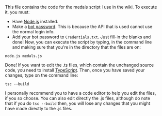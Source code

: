 This file contains the code for the medals script I use in the wiki. To execute it, you must:
* Have [Node.js](https://nodejs.org/pt-br/download/) installed.
* Make a [bot password](http://tamingio.fandom.com/wiki/Special:BotPasswords). This is because the API that is used cannot use the normal login info.
* Add your bot password to `Credentials.txt`. Just fill-in the blanks and done!
Now, you can execute the script by typing, in the command line and making sure that you're in the directory that the files are on:
<pre><code>node.js medals.js</code></pre>
Done! If you want to edit the .ts files, which contain the unchanged source code, you need to install [TypeScript](https://www.typescriptlang.org/download). Then, once you have saved your changes, type on the command line:
<pre><code>tsc --build</code></pre>
I personally recommend you to have a code editor to help you edit the files, if you so choose. You can also edit directly the .js files, although do note that if you do `tsc --build` then, you will lose any changes that you might have made directly to the .js files.
